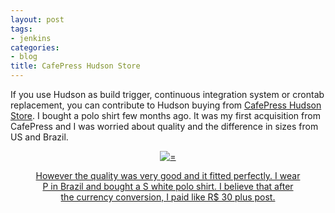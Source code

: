 ```yaml
---
layout: post
tags:
- jenkins
categories:
- blog
title: CafePress Hudson Store
---
```


If you use Hudson as build trigger, continuous integration system or crontab replacement, you can contribute to Hudson buying from <a title="CafePress Hudson Store" href="http://www.cafepress.com/hudson_ci/">CafePress Hudson Store</a>. I bought a polo shirt few months ago. It was my first acquisition from CafePress and I was worried about quality and the difference in sizes from US and Brazil.

<div class='row'>
<div class="ui container" style='text-align: center;'>
<figure>
<a href="/assets/posts{{page.path | remove: ".md" | remove: "_posts" }}/190746197v3_150x150_Front_Color-White.png" rel="prettyPhoto" class="thumbnail" title="">
<img class="ui fluid image" src="/assets/posts/{{ page.date | date: "%Y-%m-%d" }}-{{ page.title | slugify }}/190746197v3_150x150_Front_Color-White.jpg" alt="=" />


However the quality was very good and it fitted perfectly. I wear P in Brazil and bought a S white polo shirt. I believe that after the currency conversion, I paid like R$ 30 plus post.
